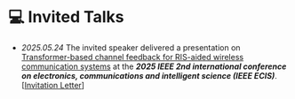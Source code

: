 # 💻 Invited Talks

- *2025.05.24* The invited speaker delivered a presentation on <a target="_blank" href="./images/Transformer-Based Channel Feedback for RIS-Aided Wireless Communication Systems - en.pdf" >Transformer-based channel feedback for RIS-aided wireless communication systems</a> at the **<i>2025 IEEE 2nd international conference on electronics, communications and intelligent science (IEEE ECIS)</i>**.[<a target="_blank" href="./images/IEEE ECIS Invitation Letter.pdf" >Invitation Letter</a>]